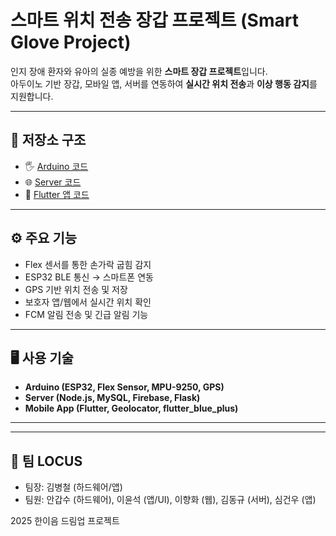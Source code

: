 # 스마트 위치 전송 장갑 프로젝트 (Smart Glove Project)

인지 장애 환자와 유아의 실종 예방을 위한 **스마트 장갑 프로젝트**입니다.  
아두이노 기반 장갑, 모바일 앱, 서버를 연동하여 **실시간 위치 전송**과 **이상 행동 감지**를 지원합니다.  

---

## 📂 저장소 구조
- 🖐 [Arduino 코드](https://github.com/rOwOq/smartglove-arduino)  
- 🌐 [Server 코드](https://github.com/아이디/smartglove-server)  
- 📱 [Flutter 앱 코드](https://github.com/아이디/smartglove-app)  

---

## ⚙️ 주요 기능
- Flex 센서를 통한 손가락 굽힘 감지
- ESP32 BLE 통신 → 스마트폰 연동
- GPS 기반 위치 전송 및 저장
- 보호자 앱/웹에서 실시간 위치 확인
- FCM 알림 전송 및 긴급 알림 기능

---

## 🖥️ 사용 기술
- **Arduino (ESP32, Flex Sensor, MPU-9250, GPS)**
- **Server (Node.js, MySQL, Firebase, Flask)**
- **Mobile App (Flutter, Geolocator, flutter_blue_plus)**

---

---

## 👥 팀 LOCUS
- 팀장: 김병철 (하드웨어/앱)
- 팀원: 안갑수 (하드웨어), 이윤석 (앱/UI), 이향화 (웹), 김동규 (서버), 심건우 (앱)

2025 한이음 드림업 프로젝트
